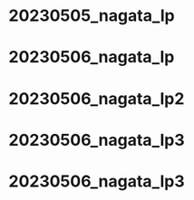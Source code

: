 # 20230505_nagata_lp
# 20230506_nagata_lp
# 20230506_nagata_lp2
# 20230506_nagata_lp3
# 20230506_nagata_lp3
